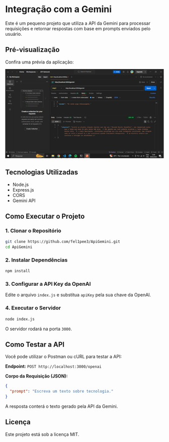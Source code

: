 # Integração com a Gemini

Este é um pequeno projeto que utiliza a API da Gemini para processar requisições e retornar respostas com base em prompts enviados pelo usuário.

## Pré-visualização
Confira uma prévia da aplicação:

![Imagem da Aplicação](images/teste-aplicacao.png)

## Tecnologias Utilizadas
- Node.js
- Express.js
- CORS
- Gemini API

## Como Executar o Projeto

### 1. Clonar o Repositório
```sh
git clone https://github.com/fel1pee3/ApiGemini.git
cd ApiGemini
```

### 2. Instalar Dependências
```sh
npm install
```

### 3. Configurar a API Key da OpenAI
Edite o arquivo `index.js` e substitua `apiKey` pela sua chave da OpenAI.

### 4. Executar o Servidor
```sh
node index.js
```
O servidor rodará na porta `3000`.

## Como Testar a API
Você pode utilizar o Postman ou cURL para testar a API:

**Endpoint:** `POST http://localhost:3000/openai`

**Corpo da Requisição (JSON):**
```json
{
  "prompt": "Escreva um texto sobre tecnologia."
}
```

A resposta conterá o texto gerado pela API da Gemini.

## Licença
Este projeto está sob a licença MIT.

